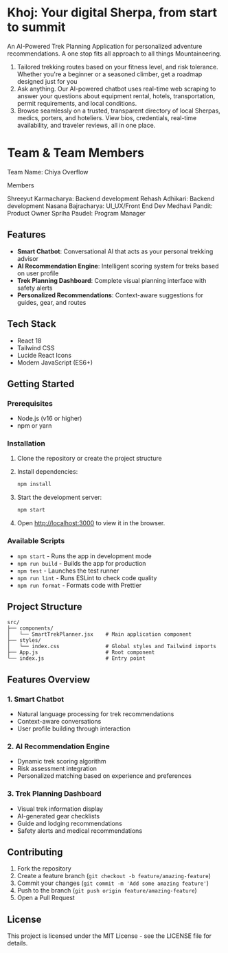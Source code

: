 # Khoj: Your digital Sherpa, from start to summit

An AI-Powered Trek Planning Application for personalized adventure recommendations. A one stop fits all approach to all things Mountaineering.

1. Tailored trekking routes based on your fitness level, and risk tolerance. Whether you're a beginner or a seasoned climber, get a roadmap designed just for you
2. Ask anything. Our AI-powered chatbot uses real-time web scraping to answer your questions about equipment rental, hotels, transportation, permit requirements, and local conditions.
3. Browse seamlessly on a trusted, transparent directory of local Sherpas, medics, porters, and hoteliers. View bios, credentials, real-time availability, and traveler reviews, all in one place. 

# Team & Team Members

Team Name: Chiya Overflow

Members

Shreeyut Karmacharya: Backend development
Rehash Adhikari: Backend development 
Nasana Bajracharya: UI_UX/Front End Dev 
Medhavi Pandit: Product Owner 
Spriha Paudel: Program Manager

## Features

- **Smart Chatbot**: Conversational AI that acts as your personal trekking advisor
- **AI Recommendation Engine**: Intelligent scoring system for treks based on user profile
- **Trek Planning Dashboard**: Complete visual planning interface with safety alerts
- **Personalized Recommendations**: Context-aware suggestions for guides, gear, and routes

## Tech Stack

- React 18
- Tailwind CSS
- Lucide React Icons
- Modern JavaScript (ES6+)

## Getting Started

### Prerequisites

- Node.js (v16 or higher)
- npm or yarn

### Installation

1. Clone the repository or create the project structure
2. Install dependencies:
   ```bash
   npm install
   ```

3. Start the development server:
   ```bash
   npm start
   ```

4. Open [http://localhost:3000](http://localhost:3000) to view it in the browser.

### Available Scripts

- `npm start` - Runs the app in development mode
- `npm run build` - Builds the app for production
- `npm test` - Launches the test runner
- `npm run lint` - Runs ESLint to check code quality
- `npm run format` - Formats code with Prettier

## Project Structure

```
src/
├── components/
│   └── SmartTrekPlanner.jsx    # Main application component
├── styles/
│   └── index.css               # Global styles and Tailwind imports
├── App.js                      # Root component
└── index.js                    # Entry point
```

## Features Overview

### 1. Smart Chatbot
- Natural language processing for trek recommendations
- Context-aware conversations
- User profile building through interaction

### 2. AI Recommendation Engine
- Dynamic trek scoring algorithm
- Risk assessment integration
- Personalized matching based on experience and preferences

### 3. Trek Planning Dashboard
- Visual trek information display
- AI-generated gear checklists
- Guide and lodging recommendations
- Safety alerts and medical recommendations

## Contributing

1. Fork the repository
2. Create a feature branch (`git checkout -b feature/amazing-feature`)
3. Commit your changes (`git commit -m 'Add some amazing feature'`)
4. Push to the branch (`git push origin feature/amazing-feature`)
5. Open a Pull Request

## License

This project is licensed under the MIT License - see the LICENSE file for details.
